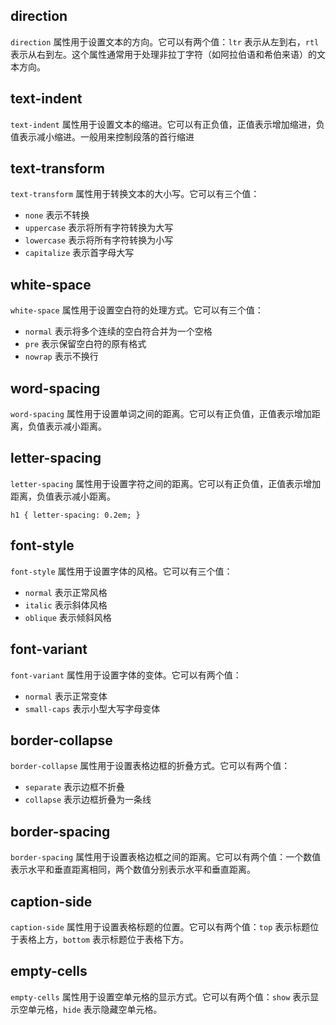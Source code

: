 
## direction

`direction` 属性用于设置文本的方向。它可以有两个值：`ltr` 表示从左到右，`rtl` 表示从右到左。这个属性通常用于处理非拉丁字符（如阿拉伯语和希伯来语）的文本方向。


## text-indent

`text-indent` 属性用于设置文本的缩进。它可以有正负值，正值表示增加缩进，负值表示减小缩进。一般用来控制段落的首行缩进


## text-transform

`text-transform` 属性用于转换文本的大小写。它可以有三个值：
- `none` 表示不转换
- `uppercase` 表示将所有字符转换为大写
- `lowercase` 表示将所有字符转换为小写
- `capitalize` 表示首字母大写


## white-space

`white-space` 属性用于设置空白符的处理方式。它可以有三个值：
- `normal` 表示将多个连续的空白符合并为一个空格
- `pre` 表示保留空白符的原有格式
- `nowrap` 表示不换行


## word-spacing

`word-spacing` 属性用于设置单词之间的距离。它可以有正负值，正值表示增加距离，负值表示减小距离。


## letter-spacing

`letter-spacing` 属性用于设置字符之间的距离。它可以有正负值，正值表示增加距离，负值表示减小距离。

`h1 { letter-spacing: 0.2em; }`


## font-style

`font-style` 属性用于设置字体的风格。它可以有三个值：
- `normal` 表示正常风格
- `italic` 表示斜体风格
- `oblique` 表示倾斜风格


## font-variant

`font-variant` 属性用于设置字体的变体。它可以有两个值：
- `normal` 表示正常变体
- `small-caps` 表示小型大写字母变体


## border-collapse

`border-collapse` 属性用于设置表格边框的折叠方式。它可以有两个值：
- `separate` 表示边框不折叠
- `collapse` 表示边框折叠为一条线


## border-spacing

`border-spacing` 属性用于设置表格边框之间的距离。它可以有两个值：一个数值表示水平和垂直距离相同，两个数值分别表示水平和垂直距离。


## caption-side

`caption-side` 属性用于设置表格标题的位置。它可以有两个值：`top` 表示标题位于表格上方，`bottom` 表示标题位于表格下方。


## empty-cells

`empty-cells` 属性用于设置空单元格的显示方式。它可以有两个值：`show` 表示显示空单元格，`hide` 表示隐藏空单元格。
